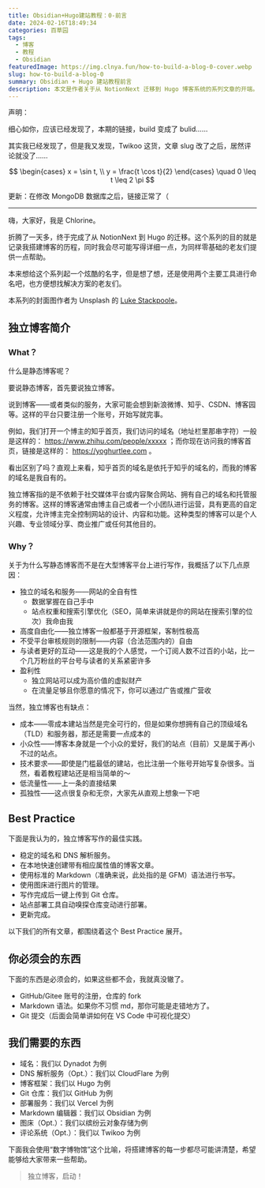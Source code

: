 ```yaml
---
title: Obsidian+Hugo建站教程：0-前言
date: 2024-02-16T18:49:34
categories: 百草园
tags:
  - 博客
  - 教程
  - Obsidian
featuredImage: https://img.clnya.fun/how-to-build-a-blog-0-cover.webp
slug: how-to-build-a-blog-0
summary: Obsidian + Hugo 建站教程前言
description: 本文是作者关于从 NotionNext 迁移到 Hugo 博客系统的系列文章的开端。文章首先解释了静态博客和独立博客的概念，强调了独立博客的自主性、自由度以及与读者互动的紧密性，同时也指出了其成本、技术要求等缺点。接着，作者提出了独立博客写作的最佳实践，并列出了进行博客写作和管理所需的基本技能和工具。文章最后以一个博物馆的比喻预告了后续将详细讲解博客搭建的各个步骤，旨在为读者提供一个全面的指南。
---
```

声明：

细心如你，应该已经发现了，本期的链接，build 变成了 bulid……

其实我已经发现了，但是我又发现，Twikoo 这货，文章 slug 改了之后，居然评论就没了……

$$
\begin{cases}
x = \sin t, \\ 
y = \frac{t \cos t}{2}
\end{cases} 
\quad 0 \leq t \leq 2 \pi
$$

更新：在修改 MongoDB 数据库之后，链接正常了（

---

嗨，大家好，我是 Chlorine。

折腾了一天多，终于完成了从 NotionNext 到 Hugo 的迁移。这个系列的目的就是记录我搭建博客的历程，同时我会尽可能写得详细一点，为同样零基础的老友们提供一点帮助。

本来想给这个系列起一个炫酷的名字，但是想了想，还是使用两个主要工具进行命名吧，也方便想找解决方案的老友们。

本系列的封面图作者为 Unsplash 的 [Luke Stackpoole](https://unsplash.com/@withluke)。

## 独立博客简介

### What？

什么是静态博客呢？

要说静态博客，首先要说独立博客。

说到博客——或者类似的服务，大家可能会想到新浪微博、知乎、CSDN、博客园等。这样的平台只要注册一个账号，开始写就完事。

例如，我们打开一个博主的知乎首页，我们访问的域名（地址栏里那串字符）一般是这样的： https://www.zhihu.com/people/xxxxx ；而你现在访问我的博客首页，链接是这样的： https://yoghurtlee.com 。

看出区别了吗？直观上来看，知乎首页的域名是依托于知乎的域名的，而我的博客的域名是我自有的。

独立博客指的是不依赖于社交媒体平台或内容聚合网站、拥有自己的域名和托管服务的博客。这样的博客通常由博主自己或者一个小团队进行运营，具有更高的自定义程度，允许博主完全控制网站的设计、内容和功能。这种类型的博客可以是个人兴趣、专业领域分享、商业推广或任何其他目的。

### Why？

关于为什么写静态博客而不是在大型博客平台上进行写作，我概括了以下几点原因：

- 独立的域名和服务——网站的全自有性
  - 数据掌握在自己手中
  - 站点权重和搜索引擎优化（SEO，简单来讲就是你的网站在搜索引擎的位次）我命由我
- 高度自由化——独立博客一般都基于开源框架，客制性极高
- 不受平台审核规则的限制——内容（合法范围内的）自由
- 与读者更好的互动——这是我的个人感觉，一个订阅人数不过百的小站，比一个几万粉丝的平台号与读者的关系紧密许多
- 盈利性
  - 独立网站可以成为高价值的虚拟财产
  - 在流量足够且你愿意的情况下，你可以通过广告或推广营收

当然，独立博客也有缺点：

- 成本——零成本建站当然是完全可行的，但是如果你想拥有自己的顶级域名（TLD）和服务器，那还是需要一点成本的
- 小众性——博客本身就是一个小众的爱好，我们的站点（目前）又是属于再小不过的站点。
- 技术要求——即使是门槛最低的建站，也比注册一个账号开始写复杂很多。当然，看着教程建站还是相当简单的～
- 低流量性——上一条的直接结果
- 孤独性——这点很复杂和无奈，大家先从直观上想象一下吧

## Best Practice

下面是我认为的，独立博客写作的最佳实践。

- 稳定的域名和 DNS 解析服务。
- 在本地快速创建带有相应属性值的博客文章。
- 使用标准的 Markdown（准确来说，此处指的是 GFM）语法进行书写。
- 使用图床进行图片的管理。
- 写作完成后一键上传到 Git 仓库。
- 站点部署工具自动嗅探仓库变动进行部署。
- 更新完成。

以下我们的所有文章，都围绕着这个 Best Practice 展开。

## 你必须会的东西

下面的东西是必须会的，如果这些都不会，我就真没辙了。

- GitHub/Gitee 账号的注册，仓库的 fork
- Markdown 语法。如果你不习惯 md，那你可能是走错地方了。
- Git 提交（后面会简单讲如何在 VS Code 中可视化提交）

## 我们需要的东西

- 域名：我们以 Dynadot 为例
- DNS 解析服务（Opt.）：我们以 CloudFlare 为例
- 博客框架：我们以 Hugo 为例
- Git 仓库：我们以 GitHub 为例
- 部署服务：我们以 Vercel 为例
- Markdown 编辑器：我们以 Obsidian 为例
- 图床（Opt.）：我们以缤纷云对象存储为例
- 评论系统（Opt.）：我们以 Twikoo 为例

下面我会使用“数字博物馆”这个比喻，将搭建博客的每一步都尽可能讲清楚，希望能够给大家带来一些帮助。

> 独立博客，启动！
